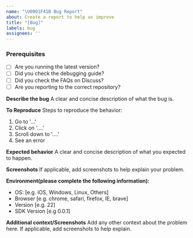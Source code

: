 ```yaml
---
name: "\U0001F41B Bug Report"
about: Create a report to help us improve
title: "[Bug]"
labels: bug
assignees: ''
---
```


### Prerequisites

* [ ] Are you running the latest version?
* [ ] Did you check the debugging guide?
* [ ] Did you check the FAQs on Discuss?
* [ ] Are you reporting to the correct repository?

**Describe the bug**
A clear and concise description of what the bug is.

**To Reproduce**
Steps to reproduce the behavior:
1. Go to '...'
2. Click on '....'
3. Scroll down to '....'
4. See an error

**Expected behavior**
A clear and concise description of what you expected to happen.

**Screenshots**
If applicable, add screenshots to help explain your problem.

**Environment(please complete the following information):**
 - OS: [e.g. iOS, Windows, Linux, Others]
 - Browser [e.g. chrome, safari, firefox, IE, brave]
 - Version [e.g. 22]
 - SDK Version [e.g 0.0.1]


**Additional context/Screenshots**
Add any other context about the problem here. If applicable, add screenshots to help explain.
